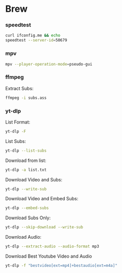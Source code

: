 # Brew

### speedtest
```bash
curl ifconfig.me && echo
speedtest --server-id=50679
```

### mpv
```bash
mpv --player-operation-mode=pseudo-gui
```

### ffmpeg
Extract Subs:
```bash
ffmpeg -i subs.ass
```

### yt-dlp
List Format:
```bash
yt-dlp -F 
```
List Subs:
```bash
yt-dlp --list-subs 
```
Download from list:
```bash
yt-dlp -a list.txt
```
Download Video and Subs:
```bash
yt-dlp --write-sub 
```
Download Video and Embed Subs:
```bash
yt-dlp --embed-subs 
```
Download Subs Only:
```bash
yt-dlp --skip-download --write-sub 
```
Download Audio:
```bash
yt-dlp --extract-audio --audio-format mp3 
```

Download Best Youtube Video and Audio
```bash
yt-dlp -f "bestvideo[ext=mp4]+bestaudio[ext=m4a]" 
```
